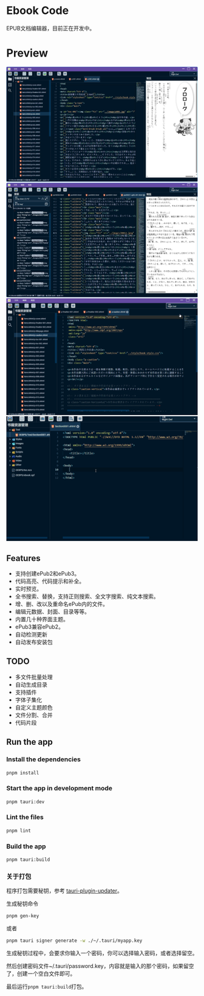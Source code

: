 #  Ebook Code

EPUB文档编辑器，目前正在开发中。

# Preview

![pre01.jpg](./res/pre01.jpg)
![pre02.jpg](./res/pre02.jpg)
![pre03.gif](./res/pre03.gif)
![pre04.gif](./res/pre04.gif)

## Features

* 支持创建ePub2和ePub3。
* 代码高亮、代码提示和补全。
* 实时预览。
* 全书搜索、替换，支持正则搜索、全文字搜索、纯文本搜索。
* 增、删、改以及重命名ePub内的文件。
* 编辑元数据、封面、目录等等。
* 内置几十种界面主题。
* ePub3兼容ePub2。
* 自动检测更新
* 自动发布安装包

## TODO

* 多文件批量处理
* 自动生成目录
* 支持插件
* 字体子集化
* 自定义主题颜色
* 文件分割、合并
* 代码片段

## Run the app

### Install the dependencies

```bash
pnpm install
```

### Start the app in development mode

```bash
pnpm tauri:dev
```

### Lint the files

```bash
pnpm lint
```

### Build the app

```bash
pnpm tauri:build
```

### 关于打包

程序打包需要秘钥，参考 [tauri-plugin-updater](https://v2.tauri.app/plugin/updater)。

生成秘钥命令

```bash
pnpm gen-key
```

或者

```bash
pnpm tauri signer generate -w ./~/.tauri/myapp.key
```

生成秘钥过程中，会要求你输入一个密码，你可以选择输入密码，或者选择留空。

然后创建密码文件~/.tauri/password.key，内容就是输入的那个密码，如果留空了，创建一个空白文件即可。

最后运行`pnpm tauri:build`打包。